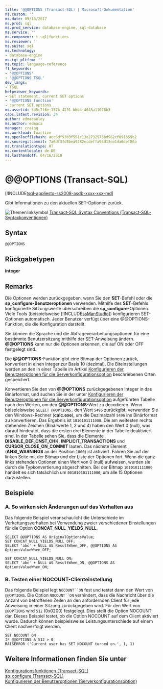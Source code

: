 ```yaml
---
title: '@@OPTIONS (Transact-SQL) | Microsoft-Dokumentation'
ms.custom: ''
ms.date: 09/18/2017
ms.prod: sql
ms.prod_service: database-engine, sql-database
ms.service: ''
ms.component: t-sql|functions
ms.reviewer: ''
ms.suite: sql
ms.technology:
- database-engine
ms.tgt_pltfrm: ''
ms.topic: language-reference
f1_keywords:
- '@@OPTIONS'
- '@@OPTIONS_TSQL'
dev_langs:
- TSQL
helpviewer_keywords:
- SET statement, current SET options
- '@@OPTIONS function'
- current SET options
ms.assetid: 3d5c7f6e-157b-4231-bbb4-4645a11078b3
caps.latest.revision: 34
author: edmacauley
ms.author: edmaca
manager: craigg
ms.workload: Inactive
ms.openlocfilehash: acc6df93b3f551c13e2732573bd962cf091659b2
ms.sourcegitcommit: 7a6df3fd5bea9282ecdeffa94d13ea1da6def80a
ms.translationtype: HT
ms.contentlocale: de-DE
ms.lasthandoff: 04/16/2018
---
```

# <a name="x40x40options-transact-sql"></a>&#x40;&#x40;OPTIONS (Transact-SQL)
[!INCLUDE[tsql-appliesto-ss2008-asdb-xxxx-xxx-md](../../includes/tsql-appliesto-ss2008-asdb-xxxx-xxx-md.md)]

  Gibt Informationen zu den aktuellen SET-Optionen zurück.  
  
 ![Themenlinksymbol](../../database-engine/configure-windows/media/topic-link.gif "Topic link icon") [Transact-SQL Syntax Conventions (Transact-SQL-Syntaxkonventionen)](../../t-sql/language-elements/transact-sql-syntax-conventions-transact-sql.md)  
  
## <a name="syntax"></a>Syntax  
  
```  
@@OPTIONS  
```  
  
## <a name="return-types"></a>Rückgabetypen  
 **integer**  
  
## <a name="remarks"></a>Remarks  
 Die Optionen werden zurückgegeben, wenn Sie den **SET**-Befehl oder die **sp_configure-Benutzeroptionen** verwenden. Mithilfe des **SET**-Befehls konfigurierte Sitzungswerte überschreiben die **sp_configure**-Optionen. Viele Tools (beispielsweise [!INCLUDE[ssManStudio](../../includes/ssmanstudio-md.md)]) konfigurieren SET-Optionen automatisch. Jeder Benutzer verfügt über eine @@OPTIONS-Funktion, die die Konfiguration darstellt.  
  
 Sie können die Sprache und die Abfrageverarbeitungsoptionen für eine bestimmte Benutzersitzung mithilfe der SET-Anweisung ändern. **@@OPTIONS** kann nur die Optionen erkennen, die auf ON oder OFF festgelegt sind.  
  
 Die **@@OPTIONS**-Funktion gibt eine Bitmap der Optionen zurück, konvertiert in einen Integer zur Basis 10 (dezimal). Die Biteinstellungen werden an den in einer Tabelle im Artikel [Konfigurieren der Benutzeroptionen für die Serverkonfigurationsoption](../../database-engine/configure-windows/configure-the-user-options-server-configuration-option.md) beschriebenen Orten gespeichert.  
  
 Konvertieren Sie den von **@@OPTIONS** zurückgegebenen Integer in das Binärformat, und suchen Sie in der unter [Konfigurieren der Benutzeroptionen für die Serverkonfigurationsoption](../../database-engine/configure-windows/configure-the-user-options-server-configuration-option.md) aufgeführten Tabelle nach den Werten, um den **@@OPTIONS**-Wert zu decodieren. Wenn beispielsweise `SELECT @@OPTIONS;` den Wert `5496` zurückgibt, verwenden Sie den Windows-Rechner (**calc.exe**), um die Dezimalzahl `5496` ins Binärformat zu konvertieren. Das Ergebnis ist `1010101111000`. Die am weitesten rechts stehenden Zeichen (Binärwerte 1, 2 und 4) haben den Wert 0 (null), was darauf hindeutet, dass die ersten drei Elemente in der Tabelle deaktiviert sind. In der Tabelle sehen Sie, dass die Elemente **DISABLE_DEF_CNST_CHK**, **IMPLICIT_TRANSACTIONS** und **CURSOR_CLOSE_ON_COMMIT** lauten. Das nächste Element (**ANSI_WARNINGS** an der Position `1000`) ist aktiviert. Fahren Sie auf der linken Seite mit der Bitmap und der Liste der Optionen fort. Wenn die ganz links stehenden Optionen einen Wert von 0 (null) aufweisen, wurden sie durch die Typkonvertierung abgeschnitten. Bei der Bitmap `1010101111000` handelt es sich tatsächlich um `001010101111000`, um alle 15 Optionen darzustellen.  
  
## <a name="examples"></a>Beispiele  
  
### <a name="a-demonstration-of-how-changes-affect-behavior"></a>A. So wirken sich Änderungen auf das Verhalten aus  
 Das folgende Beispiel veranschaulicht die Unterschiede im Verkettungsverhalten bei Verwendung zweier verschiedener Einstellungen für die Option **CONCAT_NULL_YIELDS_NULL**.  
  
```  
SELECT @@OPTIONS AS OriginalOptionsValue;  
SET CONCAT_NULL_YIELDS_NULL OFF;  
SELECT 'abc' + NULL AS ResultWhen_OFF, @@OPTIONS AS OptionsValueWhen_OFF;  
  
SET CONCAT_NULL_YIELDS_NULL ON;  
SELECT 'abc' + NULL AS ResultWhen_ON, @@OPTIONS AS OptionsValueWhen_ON;  
```  
  
### <a name="b-testing-a-client-nocount-setting"></a>B. Testen einer NOCOUNT-Clienteinstellung  
 Das folgende Beispiel legt `NOCOUNT``ON` fest und testet dann den Wert von `@@OPTIONS`. Die Option `NOCOUNT``ON` verhindert, dass die Nachricht über die Anzahl von betroffenen Zeilen an den anfordernden Client für jede Anweisung in einer Sitzung zurückgegeben wird. Für den Wert von `@@OPTIONS` wird `512` (0x0200) festgelegt. Dies stellt die Option NOCOUNT dar. Dieses Beispiel testet, ob die Option NOCOUNT auf dem Client aktiviert wurde. Dadurch können beispielsweise Leistungsunterschiede auf einem Client nachverfolgt werden.  
  
```  
SET NOCOUNT ON  
IF @@OPTIONS & 512 > 0   
RAISERROR ('Current user has SET NOCOUNT turned on.', 1, 1)  
```  
  
## <a name="see-also"></a>Weitere Informationen finden Sie unter  
 [Konfigurationsfunktionen (Transact-SQL)](../../t-sql/functions/configuration-functions-transact-sql.md)   
 [sp_configure &#40;Transact-SQL&#41;](../../relational-databases/system-stored-procedures/sp-configure-transact-sql.md)   
 [Konfigurieren der Benutzeroptionen (Serverkonfigurationsoption)](../../database-engine/configure-windows/configure-the-user-options-server-configuration-option.md)  
  
  

